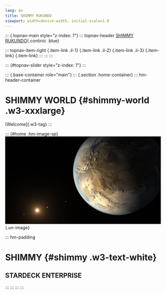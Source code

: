 ```yaml
---
lang: en
title: SHIMMY RUKUNDO
viewport: width=device-width, initial-scale=1.0
---
```


::: {.topnav-main style="z-index: 1"}
::: topnav-header
[SHIMMY RUKUNDO](/){.continic .blue}

::: topnav-item-right
[](https://www.linkedin.com/in/shimmy-rukundo-b68734203/){.item-link
.il-1} [](https://www.instagram.com/shimmy_nmr/){.item-link .il-2}
[](https://www.facebook.com/rukundo.nmr){.item-link .il-3}
[](https://twitter.com/ShimmyRukundo){.item-link}
[](https://twitter.com/ShimmyRukundo){.item-link}
:::
:::
:::

::: {#topnav-slider style="z-index: 1"}
:::

::: {.base-container role="main"}
::: {.section .home-container}
::: hm-header-container
# **SHIMMY WORLD** {#shimmy-world .w3-xxxlarge}

[Welcome]{.w3-tag}
:::

::: {#home .hm-image-sp}
![Fashion log](static/images/kepler.jpg){.un-image}

::: hm-padding
# SHIMMY {#shimmy .w3-text-white}

## STARDECK ENTERPRISE
:::
:::
:::
:::
